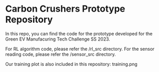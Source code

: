 # Carbon Crushers Prototype Repository

In this repo, you can find the code for the prototype developed for the Green EV Manufacuring Tech Challenge SS 2023.

For RL algorithm code, please refer the /rl_src directory.
For the sensor reading code, please refer the /sensor_src directory.

Our training plot is also included in this repository: training.png
